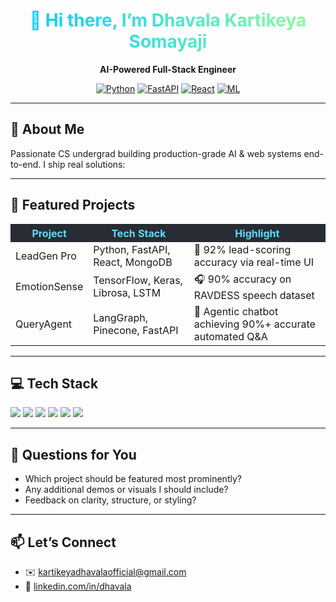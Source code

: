 <div align="center">
  <h1 style="background: linear-gradient(90deg, #00C9FF, #92FE9D); -webkit-background-clip: text; color: transparent;">
    👋 Hi there, I’m Dhavala Kartikeya Somayaji
  </h1>
  <p><strong>AI-Powered Full-Stack Engineer</strong></p>
  <p>
    <a href="https://img.shields.io/badge/Python-3776AB?style=flat&logo=python&logoColor=white"><img src="https://img.shields.io/badge/Python-3776AB?style=flat&logo=python&logoColor=white" alt="Python"></a>
    <a href="https://img.shields.io/badge/FastAPI-009688?style=flat&logo=fastapi&logoColor=white"><img src="https://img.shields.io/badge/FastAPI-009688?style=flat&logo=fastapi&logoColor=white" alt="FastAPI"></a>
    <a href="https://img.shields.io/badge/React-20232A?style=flat&logo=react&logoColor=61DAFB"><img src="https://img.shields.io/badge/React-20232A?style=flat&logo=react&logoColor=61DAFB" alt="React"></a>
    <a href="https://img.shields.io/badge/ML-FF6F61?style=flat&logo=tensorflow&logoColor=white"><img src="https://img.shields.io/badge/ML-FF6F61?style=flat&logo=tensorflow&logoColor=white" alt="ML"></a>
  </p>
</div>

---

## 🔭 About Me  
Passionate CS undergrad building production-grade AI & web systems end-to-end. I ship real solutions:


---

## 🚀 Featured Projects  

<table>
  <tr style="background:#282c34; color:#61dafb;">
    <th>Project</th><th>Tech Stack</th><th>Highlight</th>
  </tr>
  <tr>
    <td>LeadGen Pro</td><td>Python, FastAPI, React, MongoDB</td><td>🚀 92% lead-scoring accuracy via real-time UI</td>
  </tr>
  <tr>
    <td>EmotionSense</td><td>TensorFlow, Keras, Librosa, LSTM</td><td>🎧 90% accuracy on RAVDESS speech dataset</td>
  </tr>
  <tr>
    <td>QueryAgent</td><td>LangGraph, Pinecone, FastAPI</td><td>🤖 Agentic chatbot achieving 90%+ accurate automated Q&A</td>
  </tr>
</table>

---

## 💻 Tech Stack  
<p>
  <a href="#"><img src="https://img.shields.io/badge/Python-3776AB?style=flat&logo=python&logoColor=white"></a>
  <a href="#"><img src="https://img.shields.io/badge/TypeScript-3178C6?style=flat&logo=typescript&logoColor=white"></a>
  <a href="#"><img src="https://img.shields.io/badge/FastAPI-009688?style=flat&logo=fastapi&logoColor=white"></a>
  <a href="#"><img src="https://img.shields.io/badge/React-20232A?style=flat&logo=react&logoColor=61DAFB"></a>
  <a href="#"><img src="https://img.shields.io/badge/TensorFlow-FF6F61?style=flat&logo=tensorflow&logoColor=white"></a>
  <a href="#"><img src="https://img.shields.io/badge/Kubernetes-326CE5?style=flat&logo=kubernetes&logoColor=white"></a>
</p>

---

## 🤔 Questions for You  
- Which project should be featured most prominently?  
- Any additional demos or visuals I should include?  
- Feedback on clarity, structure, or styling?

---

## 📫 Let’s Connect  
- ✉️ kartikeyadhavalaofficial@gmail.com
- 🔗 [linkedin.com/in/dhavala](https://www.linkedin.com/in/dhavalakartikeyasomayaji/)  


